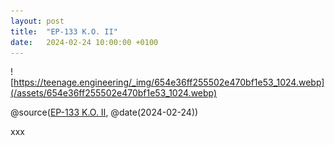```yaml
---
layout: post
title:  "EP-133 K.O. II"
date:   2024-02-24 10:00:00 +0100
---
```


![https://teenage.engineering/_img/654e36ff255502e470bf1e53_1024.webp](/assets/654e36ff255502e470bf1e53_1024.webp)

@source([EP-133 K.O. II](https://teenage.engineering/products/ep-133), @date(2024-02-24))

xxx